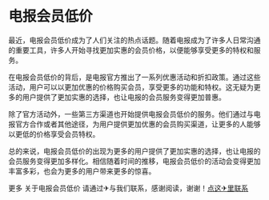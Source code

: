 # 电报会员低价

最近，电报会员低价成为了人们关注的热点话题。随着电报成为了许多人日常沟通的重要工具，许多人开始寻找更加实惠的会员价格，以便能够享受更多的特权和服务。

在电报会员低价的背后，是电报官方推出了一系列优惠活动和折扣政策。通过这些活动，用户可以以更加优惠的价格购买会员，享受更多的功能和特权。这无疑为更多的用户提供了更加实惠的选择，也让电报的会员服务变得更加普惠。

除了官方活动外，一些第三方渠道也开始提供电报会员低价的服务。他们通过与电报官方合作或者其他途径，为用户提供更加优惠的会员购买渠道，让更多的人能够以更低的价格享受会员特权。

总的来说，电报会员低价的出现为更多的用户提供了更加实惠的选择，也让电报的会员服务变得更加多样化。相信随着时间的推移，电报会员低价的活动会变得更加丰富多彩，也会为更多的用户带来更多的惊喜。

更多 关于电报会员低价 请通过✈与我们联系，感谢阅读，谢谢！[点这✈里联系](https://ss.k02.cc)